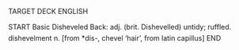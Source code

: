 TARGET DECK
ENGLISH

START
Basic
Disheveled
Back: adj. (brit. Dishevelled) untidy; ruffled.  dishevelment n. [from *dis-, chevel ‘hair’, from latin capillus]
END
